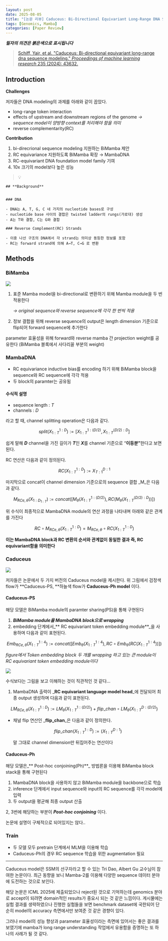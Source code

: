 ```yaml
---
layout: post
date: 2025-08-05
title: "[논문 리뷰] Caduceus: Bi-Directional Equivariant Long-Range DNA Sequence Modeling"
tags: [Genomics, Mamba]
categories: [Paper Review]
---
```


<span class="notion-red">_**필자의 의견은 붉은색으로 표시됩니다**_</span>


> [Schiff, Yair, et al. "Caduceus: Bi-directional equivariant long-range dna sequence modeling." ](https://pmc.ncbi.nlm.nih.gov/articles/PMC12189541/)[_Proceedings of machine learning research_](https://pmc.ncbi.nlm.nih.gov/articles/PMC12189541/)[ 235 (2024): 43632.](https://pmc.ncbi.nlm.nih.gov/articles/PMC12189541/)



## Introduction


**Challenges**


저자들은 DNA modeling의 과제를 아래와 같이 꼽았다.

- long-range token interaction
- effects of upstream and downstream regions of the genome 
_→ sequence model이 양방향 context를 처리해야 함을 의미_
- reverse complementarity(RC)

**Contribution**

1. bi-direcrional sequence modeling 지원하는 BiMamba 제안
1. RC equivariance 지원하도록 BiMamba 확장 → MambaDNA
1. RC-equivariant DNA foundation model family 기여
1. 10x 크기의 model보다 높은 성능

> 💡 


	## **Background**


	### DNA

	- DNA는 A, T, G, C 네 가지의 nucleotide bases로 구성
	- nucleotide base 사이의 결합은 twisted ladder의 rungs(가로대) 생성
	- A는 T와 결합, C는 G와 결합

	### Reverse Complement(RC) Strands

	- 이중 나선 구조의 DNA에서 각 strand는 의미상 동등한 정보를 포함
	- RC는 forward strand에 의해 A→T, C→G 로 변환


## Methods



### BiMamba


![](https://prod-files-secure.s3.us-west-2.amazonaws.com/542b861c-36a8-4051-84e5-8804b6728dba/2c247d59-7815-4980-99f0-8f0d21f445a7/image.png?X-Amz-Algorithm=AWS4-HMAC-SHA256&X-Amz-Content-Sha256=UNSIGNED-PAYLOAD&X-Amz-Credential=ASIAZI2LB466TI6ECUCF%2F20251010%2Fus-west-2%2Fs3%2Faws4_request&X-Amz-Date=20251010T170107Z&X-Amz-Expires=3600&X-Amz-Security-Token=IQoJb3JpZ2luX2VjEFgaCXVzLXdlc3QtMiJGMEQCICpKL28JQaqZhGr%2Bdvhl17%2FjJ8SXjxQEmxUHSmS2h6GWAiArdVpNKRjIg7J%2BEXdw2dQmrg2rMdD4fMn5QW04fwHYaSqIBAjx%2F%2F%2F%2F%2F%2F%2F%2F%2F%2F8BEAAaDDYzNzQyMzE4MzgwNSIMK%2B2CEAvqy96MABnHKtwDlKWZnRXOgS74xtDPpOudume1BaojpHoS1Yv7BWNi%2FgnHsTR3LItkCnKwqaUiysUvyquikxSADqLZWV%2FIMNvrDb5yOHhws9sAEcALzsoL9JBwbbIgmhjl7wMrrYeA59PUMGdk0Yxe74hIjn7iAoD3uQGta2nkMpMkbBii6WCsc%2Bho66yiiX4ev4sKVoksQ0XgTySJqsM0PlWZw8l6ylXm7GNscwk2HsAYX69g0N4KYM9lvPPpHWr7SzH%2FF7I82SltebX1f6ASs3EncPqnlRBre9eS3HkGOBDgStc9GFY5wBlmsRmkpDNmBan3LqW3fHqt7l8cxTSVKQ%2FArgF2JcdTcTdNBzNrTn9AVP0bn6kcRspDFu10GyFgK7SENNEljOrxPsJ5CfOGc9RN12ipYM9rZWZxhGjIPFh6sYUaChY%2FFLhyKW2TCXv6WWvNeCiXXyL4HKiITcYw3tuffA0YbZnFFvm%2Fe1yuV6E6iJR6ZPGSbzFbAcc7IzMPDn6wckehmEEezDCCYrs40MBMDI4tjppC0%2F%2F%2FylBBAD%2FzWEB5Bpm1AVrU2xP8FN1HMZ%2BmHPDQ0aoukiWQbrGBJ%2BfXgJO717x9lOPC5PH2wUEEqbEQp%2FLTyPEdWZ5nv6MrAmHdEJsw69qkxwY6pgFttKZLUREbQTPOSylusA1h4ck2jiSPK4EFvx%2BmHzoteeyWUR5%2Fljj0Ep8AylVFmOAOD5LrVJgYj5lX%2B3UOQ42jhGCf6WPktiyfH5mZ930mNHDhqZdxiOV%2FthpZ%2BSwdFgrnPTqb%2F4oXLr%2F0PwJo5%2BIdt8ETpodzyXI1QQAg24XOrPF7F7nm9nyT4FNee7odLfPb5eLIbI6Qy2nDaiKN%2B8MgLkkLq%2Fhm&X-Amz-Signature=200ced3611a88b5aeaaad782f334e4398f37c911b411a50de2b96d36bda649d9&X-Amz-SignedHeaders=host&x-amz-checksum-mode=ENABLED&x-id=GetObject)

1. 표준 Mamba model을 bi-directional로 변환하기 위해 Mamba module을 두 번 적용한다

	_→ original sequence와 reverse sequence에 각각 한 번씩 적용_

1. 정보 결합을 위해 reverse sequence의 output은 length dimension 기준으로 flip되어 forward sequence에 추가한다

parameter 효율성을 위해 forward와 reverse mamba 간 projection weight를 공유한다 (BiMamba 블록에서 사다리꼴 부분의 weight)



### MambaDNA

- RC equivariance inductive bias를 encoding 하기 위해 BiMamba block을 sequence와 RC sequence에 각각 적용
- 두 block의 paramter는 공유됨


#### 수식적 설명

- sequence length : _T_
- channels : _D_

라고 할 때,  channel splitting operation은 다음과 같다.


$$
split(X^{1:D}_{1:T}):=[X^{1:(D/2)}_{1:T},X^{(D/2):D}_{1:T}]
$$


<span class="notion-red">쉽게 말해 </span><span class="notion-red">_**D**_</span><span class="notion-red"> channel을 가진 길이가 </span><span class="notion-red">_**T**_</span><span class="notion-red">인 </span><span class="notion-red">_**X**_</span><span class="notion-red">를 channel 기준으로 “</span><span class="notion-red">**이등분”**</span><span class="notion-red">한다고 보면 된다.</span>


RC 연산은 다음과 같이 정의된다.


$$
RC(X^{1:D}_{1:T}):=X^{D:1}_{T:1}
$$


마지막으로 concat이 channel dimension 기준으로의 sequence 결합 _M_은 다음과 같다.


$$
M_{RCe,\theta}(X_{1:D_{1:T}}):=concat([M_{\theta}(X^{1:(D/2)}_{1:T}),RC(M_{\theta}(X^{(D/2):D}_{1:T}))])
$$


위 수식이 최종적으로 MambaDNA module의 연산 과정을 나타내며 아래와 같은 관계를 가진다


$$
RC\circ M_{RCe,\theta}(X^{1:D}_{1:T}) = M_{RCe,\theta} \circ RC(X^{1:D}_{1:T})
$$


**이는 MambaDNA block과 RC 변환의 순서와 관계없이 동일한 결과 즉, RC equivariant함을 의미한다**



### Caduceus


![](https://prod-files-secure.s3.us-west-2.amazonaws.com/542b861c-36a8-4051-84e5-8804b6728dba/f94a60d7-8145-473b-aef9-7c68d3ec604a/image.png?X-Amz-Algorithm=AWS4-HMAC-SHA256&X-Amz-Content-Sha256=UNSIGNED-PAYLOAD&X-Amz-Credential=ASIAZI2LB466TI6ECUCF%2F20251010%2Fus-west-2%2Fs3%2Faws4_request&X-Amz-Date=20251010T170107Z&X-Amz-Expires=3600&X-Amz-Security-Token=IQoJb3JpZ2luX2VjEFgaCXVzLXdlc3QtMiJGMEQCICpKL28JQaqZhGr%2Bdvhl17%2FjJ8SXjxQEmxUHSmS2h6GWAiArdVpNKRjIg7J%2BEXdw2dQmrg2rMdD4fMn5QW04fwHYaSqIBAjx%2F%2F%2F%2F%2F%2F%2F%2F%2F%2F8BEAAaDDYzNzQyMzE4MzgwNSIMK%2B2CEAvqy96MABnHKtwDlKWZnRXOgS74xtDPpOudume1BaojpHoS1Yv7BWNi%2FgnHsTR3LItkCnKwqaUiysUvyquikxSADqLZWV%2FIMNvrDb5yOHhws9sAEcALzsoL9JBwbbIgmhjl7wMrrYeA59PUMGdk0Yxe74hIjn7iAoD3uQGta2nkMpMkbBii6WCsc%2Bho66yiiX4ev4sKVoksQ0XgTySJqsM0PlWZw8l6ylXm7GNscwk2HsAYX69g0N4KYM9lvPPpHWr7SzH%2FF7I82SltebX1f6ASs3EncPqnlRBre9eS3HkGOBDgStc9GFY5wBlmsRmkpDNmBan3LqW3fHqt7l8cxTSVKQ%2FArgF2JcdTcTdNBzNrTn9AVP0bn6kcRspDFu10GyFgK7SENNEljOrxPsJ5CfOGc9RN12ipYM9rZWZxhGjIPFh6sYUaChY%2FFLhyKW2TCXv6WWvNeCiXXyL4HKiITcYw3tuffA0YbZnFFvm%2Fe1yuV6E6iJR6ZPGSbzFbAcc7IzMPDn6wckehmEEezDCCYrs40MBMDI4tjppC0%2F%2F%2FylBBAD%2FzWEB5Bpm1AVrU2xP8FN1HMZ%2BmHPDQ0aoukiWQbrGBJ%2BfXgJO717x9lOPC5PH2wUEEqbEQp%2FLTyPEdWZ5nv6MrAmHdEJsw69qkxwY6pgFttKZLUREbQTPOSylusA1h4ck2jiSPK4EFvx%2BmHzoteeyWUR5%2Fljj0Ep8AylVFmOAOD5LrVJgYj5lX%2B3UOQ42jhGCf6WPktiyfH5mZ930mNHDhqZdxiOV%2FthpZ%2BSwdFgrnPTqb%2F4oXLr%2F0PwJo5%2BIdt8ETpodzyXI1QQAg24XOrPF7F7nm9nyT4FNee7odLfPb5eLIbI6Qy2nDaiKN%2B8MgLkkLq%2Fhm&X-Amz-Signature=6547a626d0d613bfc0b40269d32564e5dc32e5841b11487d2b39d667eb8dd128&X-Amz-SignedHeaders=host&x-amz-checksum-mode=ENABLED&x-id=GetObject)


저자들은 논문에서 두 가지 버전의 Caduceus model을 제시한다. 위 그림에서 검정색 flow가 **Caduceus-PS, **하늘색 flow가 **Caduceus-Ph model** 이다.



#### Caduceus-PS


해당 모델은 BiMamba module의 paramter sharing(PS)을 통해 구현된다

1. _**BiMamba module을 MambaDNA block으로 wrapping**_
1. embedding 단계에서_** RC equivariant token embedding module**_을 사용하며 다음과 같이 표현된다.

$$
Emb_{RCe,\theta}(X^{1:4}_{1:T}):=concat([Emb_{\theta}(X^{1:4}_{1:T}),RC \circ Emb_{\theta}(RC(X^{1:4}_{1:T}))])
$$


_figure에서 Token embedding block 두 개를 wrapping 하고 있는 큰 module이 RC equivariant token embedding module이다_


![](https://prod-files-secure.s3.us-west-2.amazonaws.com/542b861c-36a8-4051-84e5-8804b6728dba/b175e4da-71eb-4e91-8c23-a06dabe673c9/image.png?X-Amz-Algorithm=AWS4-HMAC-SHA256&X-Amz-Content-Sha256=UNSIGNED-PAYLOAD&X-Amz-Credential=ASIAZI2LB466TI6ECUCF%2F20251010%2Fus-west-2%2Fs3%2Faws4_request&X-Amz-Date=20251010T170107Z&X-Amz-Expires=3600&X-Amz-Security-Token=IQoJb3JpZ2luX2VjEFgaCXVzLXdlc3QtMiJGMEQCICpKL28JQaqZhGr%2Bdvhl17%2FjJ8SXjxQEmxUHSmS2h6GWAiArdVpNKRjIg7J%2BEXdw2dQmrg2rMdD4fMn5QW04fwHYaSqIBAjx%2F%2F%2F%2F%2F%2F%2F%2F%2F%2F8BEAAaDDYzNzQyMzE4MzgwNSIMK%2B2CEAvqy96MABnHKtwDlKWZnRXOgS74xtDPpOudume1BaojpHoS1Yv7BWNi%2FgnHsTR3LItkCnKwqaUiysUvyquikxSADqLZWV%2FIMNvrDb5yOHhws9sAEcALzsoL9JBwbbIgmhjl7wMrrYeA59PUMGdk0Yxe74hIjn7iAoD3uQGta2nkMpMkbBii6WCsc%2Bho66yiiX4ev4sKVoksQ0XgTySJqsM0PlWZw8l6ylXm7GNscwk2HsAYX69g0N4KYM9lvPPpHWr7SzH%2FF7I82SltebX1f6ASs3EncPqnlRBre9eS3HkGOBDgStc9GFY5wBlmsRmkpDNmBan3LqW3fHqt7l8cxTSVKQ%2FArgF2JcdTcTdNBzNrTn9AVP0bn6kcRspDFu10GyFgK7SENNEljOrxPsJ5CfOGc9RN12ipYM9rZWZxhGjIPFh6sYUaChY%2FFLhyKW2TCXv6WWvNeCiXXyL4HKiITcYw3tuffA0YbZnFFvm%2Fe1yuV6E6iJR6ZPGSbzFbAcc7IzMPDn6wckehmEEezDCCYrs40MBMDI4tjppC0%2F%2F%2FylBBAD%2FzWEB5Bpm1AVrU2xP8FN1HMZ%2BmHPDQ0aoukiWQbrGBJ%2BfXgJO717x9lOPC5PH2wUEEqbEQp%2FLTyPEdWZ5nv6MrAmHdEJsw69qkxwY6pgFttKZLUREbQTPOSylusA1h4ck2jiSPK4EFvx%2BmHzoteeyWUR5%2Fljj0Ep8AylVFmOAOD5LrVJgYj5lX%2B3UOQ42jhGCf6WPktiyfH5mZ930mNHDhqZdxiOV%2FthpZ%2BSwdFgrnPTqb%2F4oXLr%2F0PwJo5%2BIdt8ETpodzyXI1QQAg24XOrPF7F7nm9nyT4FNee7odLfPb5eLIbI6Qy2nDaiKN%2B8MgLkkLq%2Fhm&X-Amz-Signature=e79a9da565e2d95a6506aceb400fe3a6b502ad9dd38db050a560f0b77e0a3f59&X-Amz-SignedHeaders=host&x-amz-checksum-mode=ENABLED&x-id=GetObject)


<span class="notion-red">수식보다는 그림을 보고 이해하는 것이 직관적인 것 같다…</span>

1. MambaDNA 출력이 _**RC equivariant language model head**_에 전달되어 최종 output 생성하며 다음과 같이 표현된다.

$$
LM_{RCe,\theta}(X^{1:D}_{1:T}):= LM_{\theta}(X^{1:(D/2)}_{1:T})+flip\_chan\circ LM_{\theta}(X^{D:(D/2)}_{1:T})
$$

- 채널 flip 연산인 _**flip\_chan**_은 다음과 같이 정의한다.

	$$
	flip\_chan(X^{1:D}_{1:T}):=(X^{D:1}_{1:T})
	$$


	말 그대로 channel dimension만 뒤집어주는 연산이다



#### Caduceus-Ph


해당 모델은_** Post-hoc conjoining(Ph)**_ 방법론을 이용해 BiMamba block stack을 통해 구현된다

1. MambaDNA block을 사용하지 않고 BiMamba module을 backbone으로 학습
1. inference 단계에서 input sequence와 input의 RC sequence를 각각 model에 입력
1. 두 output을 평균해 최종 output 산출

2, 3번에 해당하는 부분이 _**Post-hoc conjoining**_ 이다.


<span class="notion-red">논문에 설명이 구체적으로 되어있지는 않다..</span>



### Train

- 두 모델 모두 pretrain 단계에서 MLM을 이용해 학습
- Caduceus-Ph의 경우 RC sequence 학습을 위한 augmentation 필요

---


<span class="notion-red">Caduceus model은 SSM의 선구자라고 할 수 있는 Tri Dao, Albert Gu 교수님이 참여한 논문이다. 최근 동향을 보니 Mamba-2를 이용해 다양한 sequence 데이터 분야에 도전하는 것으로 보인다.</span>


<span class="notion-red">해당 논문은 ICML 2025에 제출되었으나 reject된 것으로 기억하는데 genomics 분야로 accept이 되려면 domain적인 results가 중요시 되는 것 같은 느낌이다. 게시물에는 실험 결과를 생략하였으나 진행한 실험들을 보면 benchmark dataset에 국한되어 단순히 model의 accuracy 측면에서만 보여준 것 같은 경향이 있다.</span>


<span class="notion-red">그러나 model의 성능 향상과 parameter 효율성이라는 측면에 있어서는 좋은 결과를 보였기에 mamba가 long range understanding 작업에서 유용함을 증명하는 또 하나의 사례가 될 것 같다.</span>

